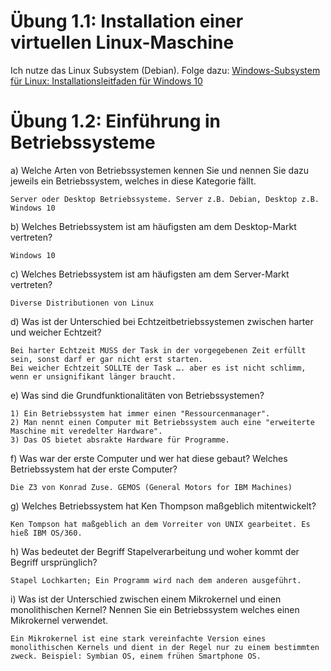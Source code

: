 # Übung 1.1: Installation einer virtuellen Linux-Maschine
Ich nutze das Linux Subsystem (Debian). Folge dazu: 
[Windows-Subsystem für Linux: Installationsleitfaden für Windows 10](https://docs.microsoft.com/de-de/windows/wsl/install-win10)

# Übung 1.2: Einführung in Betriebssysteme
a) Welche Arten von Betriebssystemen kennen Sie und nennen Sie dazu jeweils
ein Betriebssystem, welches in diese Kategorie fällt.
```
Server oder Desktop Betriebssysteme. Server z.B. Debian, Desktop z.B. Windows 10
```

b) Welches Betriebssystem ist am häufigsten am dem Desktop-Markt vertreten?
```
Windows 10
```

c) Welches Betriebssystem ist am häufigsten am dem Server-Markt vertreten?
```
Diverse Distributionen von Linux
```

d) Was ist der Unterschied bei Echtzeitbetriebssystemen zwischen harter und weicher Echtzeit?
```
Bei harter Echtzeit MUSS der Task in der vorgegebenen Zeit erfüllt sein, sonst darf er gar nicht erst starten.
Bei weicher Echtzeit SOLLTE der Task …. aber es ist nicht schlimm, wenn er unsignifikant länger braucht.
```

e) Was sind die Grundfunktionalitäten von Betriebssystemen?
```
1) Ein Betriebssystem hat immer einen "Ressourcenmanager".
2) Man nennt einen Computer mit Betriebssystem auch eine "erweiterte Maschine mit veredelter Hardware".
3) Das OS bietet absrakte Hardware für Programme.
```

f) Was war der erste Computer und wer hat diese gebaut? Welches Betriebssystem hat der erste Computer?
```
Die Z3 von Konrad Zuse. GEMOS (General Motors for IBM Machines)
```

g) Welches Betriebssystem hat Ken Thompson maßgeblich mitentwickelt?
```
Ken Tompson hat maßgeblich an dem Vorreiter von UNIX gearbeitet. Es hieß IBM OS/360.
```

h) Was bedeutet der Begriff Stapelverarbeitung und woher kommt der Begriff
ursprünglich?
```
Stapel Lochkarten; Ein Programm wird nach dem anderen ausgeführt.
```

i) Was ist der Unterschied zwischen einem Mikrokernel und einen monolithischen Kernel? Nennen Sie ein Betriebssystem welches einen Mikrokernel verwendet.
```
Ein Mikrokernel ist eine stark vereinfachte Version eines monolithischen Kernels und dient in der Regel nur zu einem bestimmten zweck. Beispiel: Symbian OS, einem frühen Smartphone OS.
```
